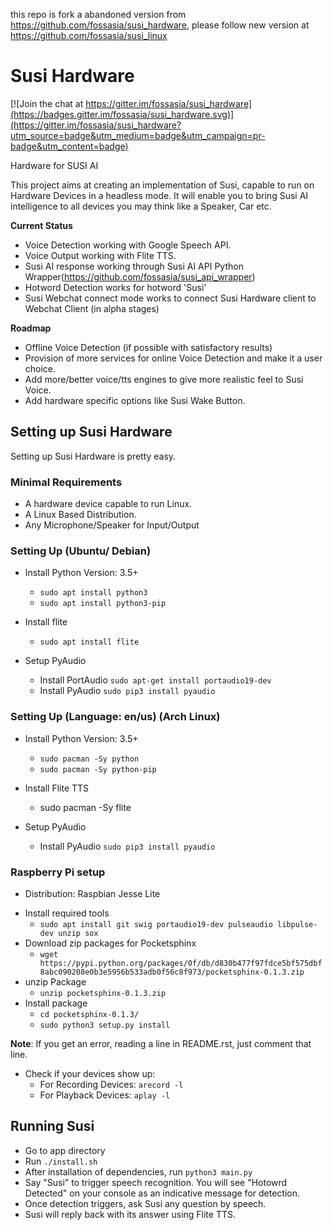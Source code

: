 this repo is fork a abandoned version from https://github.com/fossasia/susi_hardware, 
please follow new version at https://github.com/fossasia/susi_linux



# Susi Hardware

[![Join the chat at https://gitter.im/fossasia/susi_hardware](https://badges.gitter.im/fossasia/susi_hardware.svg)](https://gitter.im/fossasia/susi_hardware?utm_source=badge&utm_medium=badge&utm_campaign=pr-badge&utm_content=badge)

Hardware for SUSI AI

This project aims at creating an implementation of Susi, capable to run on Hardware Devices in a headless mode.
It will enable you to bring Susi AI intelligence to all devices you may think like a Speaker, Car etc.

**Current Status**
- Voice Detection working with Google Speech API.
- Voice Output working with Flite TTS.
- Susi AI response working through Susi AI API Python Wrapper(https://github.com/fossasia/susi_api_wrapper)
- Hotword Detection works for hotword 'Susi'
- Susi Webchat connect mode works to connect Susi Hardware client to Webchat Client (in alpha stages)

**Roadmap**
- Offline Voice Detection (if possible with satisfactory results)
- Provision of more services for online Voice Detection and make it a user choice.
- Add more/better voice/tts engines to give more realistic feel to Susi Voice.
- Add hardware specific options like Susi Wake Button.


## Setting up Susi Hardware

Setting up Susi Hardware is pretty easy.

### Minimal Requirements
* A hardware device capable to run Linux.
* A Linux Based Distribution.
* Any Microphone/Speaker for Input/Output

### Setting Up (Ubuntu/ Debian)
* Install Python Version: 3.5+
    * ```sudo apt install python3```
    * ```sudo apt install python3-pip```

* Install flite
    * ```sudo apt install flite```

* Setup PyAudio
    * Install PortAudio ```sudo apt-get install portaudio19-dev```
    * Install PyAudio ```sudo pip3 install pyaudio```
 

### Setting Up (Language: en/us) (Arch Linux)

* Install Python Version: 3.5+ 
    * ```sudo pacman -Sy python```
    * ```sudo pacman -Sy python-pip```

* Install Flite TTS
    * sudo pacman -Sy flite

* Setup PyAudio 
    * Install PyAudio ```sudo pip3 install pyaudio```

### Raspberry Pi setup

- Distribution: Raspbian Jesse Lite

* Install required tools
    -    ```sudo apt install git swig portaudio19-dev pulseaudio libpulse-dev unzip sox```
* Download zip packages for Pocketsphinx
    -    ``` wget https://pypi.python.org/packages/0f/db/d830b477f97fdce5bf575dbf8abc090208e0b3e5956b533adb0f56c8f973/pocketsphinx-0.1.3.zip ```
* unzip Package
    - ```unzip pocketsphinx-0.1.3.zip```
* Install package
    - ``` cd pocketsphinx-0.1.3/ ```
    - ``` sudo python3 setup.py install ```

**Note**: If you get an error, reading a line in README.rst, just comment that line.

* Check if your devices show up:
    - For Recording Devices: ```arecord -l```
    - For Playback Devices: ```aplay -l```

## Running Susi
* Go to app directory
* Run ```./install.sh```
* After installation of dependencies, run ```python3 main.py```
* Say "Susi" to trigger speech recognition. You will see "Hotowrd Detected" on your console as an indicative message for detection. 
* Once detection triggers, ask Susi any question by speech.
* Susi will reply back with its answer using Flite TTS.
